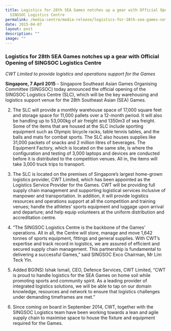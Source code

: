 ```yaml
---
title: Logistics for 28th SEA Games notches up a gear with Official Opening of
  SINGSOC Logistics Centre
permalink: /media-centre/media-release/logistics-for-28th-sea-games-notches-up-a-gear-with-official-opening-of/
date: 2015-04-07
layout: post
description: ""
image: ""
---
```

### **Logistics for 28th SEA Games notches up a gear with Official Opening of SINGSOC Logistics Centre**
_CWT Limited to provide logistics and operations support for the Games_

**Singapore, 7 April 2015** – Singapore Southeast Asian Games Organising Committee (SINGSOC) today announced the official opening of the SINGSOC Logistics Centre (SLC), which will be the key warehousing and logistics support venue for the 28th Southeast Asian (SEA) Games.

2. The SLC will provide a monthly warehouse space of 17,000 square feet and storage space for 11,000 pallets over a 12-month period. It will also be handling up to 53,000kg of air freight and 1350m3 of sea freight. Some of the items that are housed at the SLC include sporting equipment such as Olympic bicycle racks, table tennis tables, and the balls and mats for combat sports. The SLC also houses supplies like 31,000 packets of snacks and 2 million litres of beverages. The Equipment Factory, which is located on the same site, is where the configuration and testing of 3,000 laptops and devices are conducted before it is distributed to the competition venues. All in, the items will take 3,000 truck trips to transport.

3. The SLC is located on the premises of Singapore’s largest home-grown logistics provider, CWT Limited, which has been appointed as the Logistics Service Provider for the Games. CWT will be providing full supply chain management and supporting logistical services inclusive of manpower and transportation. In addition, it will provide logistics resources and operations support at all the competition and training venues; handle the athletes’ sports equipment and luggage upon arrival and departure; and help equip volunteers at the uniform distribution and accreditation centre.

4. “The SINGSOC Logistics Centre is the backbone of the Games’ operations. All in all, the Centre will store, manage and move 1,642 tonnes of sports equipment, fittings and general supplies. With CWT’s expertise and track record in logistics, we are assured of efficient and secured supply chain management. This partnership is fundamental to delivering a successful Games,” said SINGSOC Exco Chairman, Mr Lim Teck Yin.

5. Added BG(NS) Ishak Ismail, CEO, Defence Services, CWT Limited, “CWT is proud to handle logistics for the SEA Games on home soil while promoting sports and community spirit. As a leading provider of integrated logistics solutions, we will be able to tap on our domain knowledge, resources and network to ensure that logistics challenges under demanding timeframes are met.”

6. Since coming on board in September 2014, CWT, together with the SINGSOC Logistics team have been working towards a lean and agile supply chain to maximise space to house the fixture and equipment required for the Games.